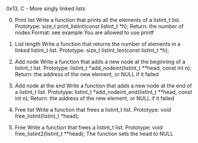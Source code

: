 0x13. C - More singly linked lists

0. Print list Write a function that prints all the elements of a listint_t list.
Prototype: size_t print_listint(const listint_t *h);
Return: the number of nodes
Format: see example
You are allowed to use printf

1. List length  Write a function that returns the number of elements in a linked listint_t list.
Prototype: size_t listint_len(const listint_t *h);

2. Add node Write a function that adds a new node at the beginning of a listint_t list.
Prototype: listint_t *add_nodeint(listint_t **head, const int n);
Return: the address of the new element, or NULL if it failed

3. Add node at the end  Write a function that adds a new node at the end of a listint_t list.
Prototype: listint_t *add_nodeint_end(listint_t **head, const int n);
Return: the address of the new element, or NULL if it failed

4. Free list Write a function that frees a listint_t list.
Prototype: void free_listint(listint_t *head);

5. Free  Write a function that frees a listint_t list.
Prototype: void free_listint2(listint_t **head);
The function sets the head to NULL


